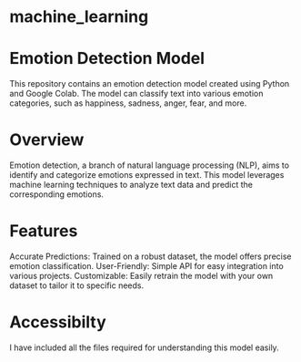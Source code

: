 # machine_learning
# Emotion Detection Model
This repository contains an emotion detection model created using Python and Google Colab. The model can classify text into various emotion categories, such as happiness, sadness, anger, fear, and more.
# Overview
Emotion detection, a branch of natural language processing (NLP), aims to identify and categorize emotions expressed in text. This model leverages machine learning techniques to analyze text data and predict the corresponding emotions.
# Features
Accurate Predictions: Trained on a robust dataset, the model offers precise emotion classification.
User-Friendly: Simple API for easy integration into various projects.
Customizable: Easily retrain the model with your own dataset to tailor it to specific needs.
# Accessibilty
I have included all the files required for understanding this model easily.
